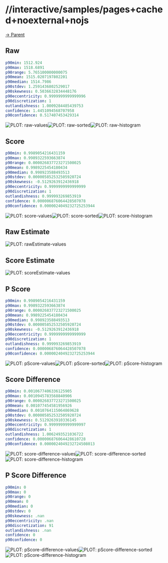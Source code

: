 
# //interactive/samples/pages+cached+noexternal+nojs

[→ Parent](../..)


## Raw


```yaml
p90min: 1512.924
p90max: 1518.6891
p90range: 5.765100000000075
p90mean: 1515.0207197802201
p90median: 1514.7986
p90stdev: 1.2591436802529017
p90skewness: 0.5036632834448176
p90eccentricity: 0.9999999999999996
p90discretization: 1
outlandishness: 1.0009284485439753
confidence: 1.4451094568707958
p90confidence: 0.517407453429314

```

![PLOT: raw-values](./raw/values.svg)![PLOT: raw-sorted](./raw/sorted.svg)![PLOT: raw-histogram](./raw/histogram.svg)
## Score


```yaml
p90min: 0.9989054216431159
p90max: 0.9989322593663874
p90range: 0.000026837723271500025
p90mean: 0.9989225454180434
p90median: 0.998923588493513
p90stdev: 0.000005852532505920724
p90skewness: -0.5129263912436918
p90eccentricity: 0.9999999999999999
p90discretization: 1
outlandishness: 0.999993269853919
confidence: 0.000006876064428507078
p90confidence: 0.0000024049232725253944

```

![PLOT: score-values](./score/values.svg)![PLOT: score-sorted](./score/sorted.svg)![PLOT: score-histogram](./score/histogram.svg)
## Raw Estimate

![PLOT: rawEstimate-values](./rawEstimate/values.svg)
## Score Estimate

![PLOT: scoreEstimate-values](./scoreEstimate/values.svg)
## P Score


```yaml
p90min: 0.9989054216431159
p90max: 0.9989322593663874
p90range: 0.000026837723271500025
p90mean: 0.9989225454180434
p90median: 0.998923588493513
p90stdev: 0.000005852532505920724
p90skewness: -0.5129263912436918
p90eccentricity: 0.9999999999999999
p90discretization: 1
outlandishness: 0.999993269853919
confidence: 0.000006876064428507078
p90confidence: 0.0000024049232725253944

```

![PLOT: pScore-values](./pScore/values.svg)![PLOT: pScore-sorted](./pScore/sorted.svg)![PLOT: pScore-histogram](./pScore/histogram.svg)
## Score Difference


```yaml
p90min: 0.0010677406336125905
p90max: 0.0010945783568840906
p90range: 0.000026837723271500025
p90mean: 0.001077454581956926
p90median: 0.0010764115064869628
p90stdev: 0.000005852532505920724
p90skewness: 0.5129263910336145
p90eccentricity: 0.9999999999999997
p90discretization: 1
outlandishness: 1.0062493521036722
confidence: 0.000006876064428610728
p90confidence: 0.0000024049232724508013

```

![PLOT: score-difference-values](./score-difference/values.svg)![PLOT: score-difference-sorted](./score-difference/sorted.svg)![PLOT: score-difference-histogram](./score-difference/histogram.svg)
## P Score Difference


```yaml
p90min: 0
p90max: 0
p90range: 0
p90mean: 0
p90median: 0
p90stdev: 0
p90skewness: .nan
p90eccentricity: .nan
p90discretization: 91
outlandishness: .nan
confidence: 0
p90confidence: 0

```

![PLOT: pScore-difference-values](./pScore-difference/values.svg)![PLOT: pScore-difference-sorted](./pScore-difference/sorted.svg)![PLOT: pScore-difference-histogram](./pScore-difference/histogram.svg)
